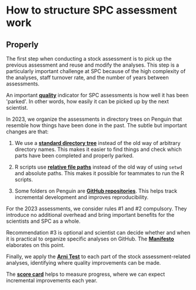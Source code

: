 # How to structure SPC assessment work

## Properly

The first step when conducting a stock assessment is to pick up the previous
assessment and reuse and modify the analyses. This step is a particularly
important challenge at SPC because of the high complexity of the analyses, staff
turnover rate, and the number of years between assessments.

An important [**quality**](quality.md) indicator for SPC assessments is how well
it has been 'parked'. In other words, how easily it can be picked up by the next
scientist.

In 2023, we organize the assessments in directory trees on Penguin that resemble
how things have been done in the past. The subtle but important changes are
that:

1. We use a [**standard directory tree**](dir_tree.md#recommendation) instead of
   the old way of arbitrary directory names. This makes it easier to find things
   and check which parts have been completed and properly parked.

2. R scripts use [**relative file paths**](file_paths.md#use-relative-paths)
   instead of the old way of using `setwd` and absolute paths. This makes it
   possible for teammates to run the R scripts.

3. Some folders on Penguin are [**GitHub repositories**](github.md#github). This
   helps track incremental development and improves reproducibility.

For the 2023 assessments, we consider rules #1 and #2 compulsory. They introduce
no additional overhead and bring important benefits for the scientists and SPC
as a whole.

Recommendation #3 is optional and scientist can decide whether and when it is
practical to organize specific analyses on GitHub. The
[**Manifesto**](manifesto.md#github-and-penguin-do-they-get-along) elaborates on
this point.

Finally, we apply the [**Arni Test**](arni_test.md) to each part of the stock
assessment-related analyses, identifying where quality improvements can be made.

The [**score card**](score_card.md) helps to measure progress, where we can
expect incremental improvements each year.
